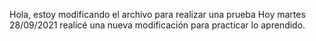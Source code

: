 Hola, estoy modificando el archivo para realizar una prueba
Hoy martes 28/09/2021 realicé una nueva modificación para practicar lo aprendido.